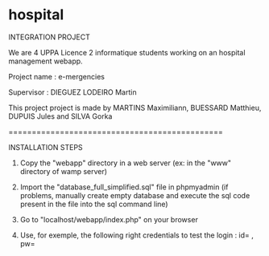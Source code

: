 # hospital
INTEGRATION PROJECT 

We are 4 UPPA Licence 2 informatique students working on an hospital management webapp.

Project name : e-mergencies

Supervisor : DIEGUEZ LODEIRO Martin

This project project is made by MARTINS Maximiliann, BUESSARD Matthieu, DUPUIS Jules and SILVA Gorka

==============================================

INSTALLATION STEPS

1) Copy the "webapp" directory in a web server (ex: in the "www" directory of wamp server)

2) Import the "database_full_simplified.sql" file in phpmyadmin (if problems, manually create empty database and execute the sql code present in the file into the sql command line)

3) Go to "localhost/webapp/index.php" on your browser

4) Use, for exemple, the following right credentials to test the login : id= , pw= 




